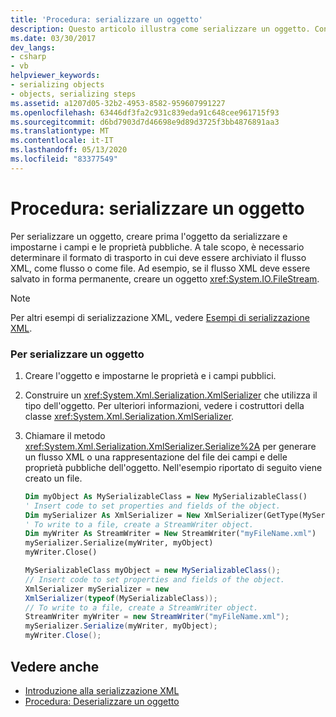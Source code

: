 ```yaml
---
title: 'Procedura: serializzare un oggetto'
description: Questo articolo illustra come serializzare un oggetto. Consente di selezionare un formato di trasporto in cui è archiviato il flusso XML, come flusso o come file.
ms.date: 03/30/2017
dev_langs:
- csharp
- vb
helpviewer_keywords:
- serializing objects
- objects, serializing steps
ms.assetid: a1207d05-32b2-4953-8582-959607991227
ms.openlocfilehash: 63446df3fa2c931c839eda91c648cee961715f93
ms.sourcegitcommit: d6bd7903d7d46698e9d89d3725f3bb4876891aa3
ms.translationtype: MT
ms.contentlocale: it-IT
ms.lasthandoff: 05/13/2020
ms.locfileid: "83377549"
---
```

# <a name="how-to-serialize-an-object"></a>Procedura: serializzare un oggetto
Per serializzare un oggetto, creare prima l'oggetto da serializzare e impostarne i campi e le proprietà pubbliche. A tale scopo, è necessario determinare il formato di trasporto in cui deve essere archiviato il flusso XML, come flusso o come file. Ad esempio, se il flusso XML deve essere salvato in forma permanente, creare un oggetto <xref:System.IO.FileStream>.  
  
> [!NOTE]
> Per altri esempi di serializzazione XML, vedere [Esempi di serializzazione XML](../../../docs/standard/serialization/examples-of-xml-serialization.md).  
  
### <a name="to-serialize-an-object"></a>Per serializzare un oggetto  
  
1. Creare l'oggetto e impostarne le proprietà e i campi pubblici.  
  
2. Construire un <xref:System.Xml.Serialization.XmlSerializer> che utilizza il tipo dell'oggetto. Per ulteriori informazioni, vedere i costruttori della classe <xref:System.Xml.Serialization.XmlSerializer>.  
  
3. Chiamare il metodo <xref:System.Xml.Serialization.XmlSerializer.Serialize%2A> per generare un flusso XML o una rappresentazione del file dei campi e delle proprietà pubbliche dell'oggetto. Nell'esempio riportato di seguito viene creato un file.  
  
    ```vb  
    Dim myObject As MySerializableClass = New MySerializableClass()  
    ' Insert code to set properties and fields of the object.  
    Dim mySerializer As XmlSerializer = New XmlSerializer(GetType(MySerializableClass))  
    ' To write to a file, create a StreamWriter object.  
    Dim myWriter As StreamWriter = New StreamWriter("myFileName.xml")  
    mySerializer.Serialize(myWriter, myObject)  
    myWriter.Close()  
    ```  
  
    ```csharp  
    MySerializableClass myObject = new MySerializableClass();  
    // Insert code to set properties and fields of the object.  
    XmlSerializer mySerializer = new
    XmlSerializer(typeof(MySerializableClass));  
    // To write to a file, create a StreamWriter object.  
    StreamWriter myWriter = new StreamWriter("myFileName.xml");  
    mySerializer.Serialize(myWriter, myObject);  
    myWriter.Close();  
    ```  
  
## <a name="see-also"></a>Vedere anche

- [Introduzione alla serializzazione XML](../../../docs/standard/serialization/introducing-xml-serialization.md)
- [Procedura: Deserializzare un oggetto](../../../docs/standard/serialization/how-to-deserialize-an-object.md)
